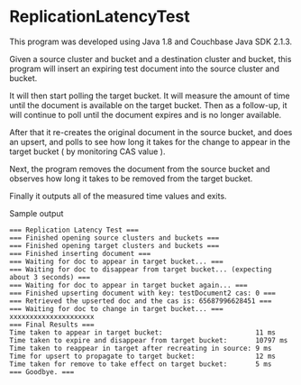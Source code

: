 # ReplicationLatencyTest

This program was developed using Java 1.8 and Couchbase Java SDK 2.1.3.

Given a source cluster and bucket and a destination cluster and bucket, this program will insert an expiring test document into the source cluster and bucket.

It will then start polling the target bucket.  It will measure the amount of time until the document is available on the target bucket.  Then as a follow-up, it will continue to poll until the document expires and is no longer available.

After that it re-creates the original document in the source bucket, and does an upsert, and polls to see how long it takes for the change to appear in the target bucket ( by monitoring CAS value ).

Next, the program removes the document from the source bucket and observes how long it takes to be removed from the target bucket.

Finally it outputs all of the measured time values and exits.

Sample output

    === Replication Latency Test ===
    === Finished opening source clusters and buckets ===
    === Finished opening target clusters and buckets ===
    === Finished inserting document ===
    === Waiting for doc to appear in target bucket... ===
    === Waiting for doc to disappear from target bucket... (expecting about 3 seconds) ===
    === Waiting for doc to appear in target bucket again... ===
    === Finished upserting document with key: testDocument2 cas: 0 ===
    === Retrieved the upserted doc and the cas is: 65687996628451 ===
    === Waiting for doc to change in target bucket... ===
    xxxxxxxxxxxxxxxxxxxxx
    === Final Results ===
    Time taken to appear in target bucket:                       11 ms
    Time taken to expire and disappear from target bucket:       10797 ms
    Time taken to reappear in target after recreating in source: 9 ms
    Time for upsert to propagate to target bucket:               12 ms
    Time taken for remove to take effect on target bucket:       5 ms
    === Goodbye. ===
